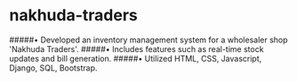 # nakhuda-traders
#####• Developed an inventory management system for a wholesaler shop 'Nakhuda Traders'. 
#####• Includes features such as real-time stock updates and bill generation. 
#####• Utilized HTML, CSS, Javascript, Django, SQL, Bootstrap.
